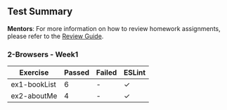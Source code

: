 ## Test Summary

**Mentors**: For more information on how to review homework assignments, please refer to the [Review Guide](https://github.com/HackYourFuture/mentors/blob/main/assignment-support/review-guide.md).

### 2-Browsers - Week1

|   Exercise   | Passed | Failed | ESLint |
|--------------|--------|--------|--------|
| ex1-bookList |   6    |   -    |   ✓    |
| ex2-aboutMe  |   4    |   -    |   ✓    |
